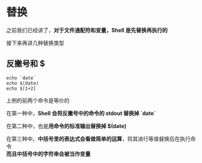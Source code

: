 # 替换
之前我们已经讲了，**对于文件通配符和变量，Shell 是先替换再执行的**  

接下来再讲几种替换类型  

## 反撇号和 $
``` Shell
echo `date`
echo $(date)
echo $[1+2]
```
上例的前两个命令是等价的  

在第一种中，**Shell 会将反撇号中的命令的 stdout 替换掉 \`date\`**  

在第二种中，也是**用命令的标准输出替换掉 $(date)**  

在第三种中，**中括号里的表达式会看做简单的运算**，将其进行等值替换后在执行命令  
**而且中括号中的字符串会被当作变量**  